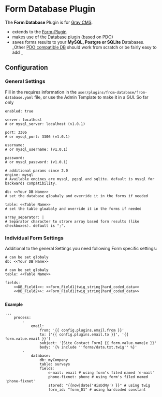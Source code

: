 # Form Database Plugin

The **Form Database** Plugin is for [Grav CMS](http://github.com/getgrav/grav).  
- extends to the [Form-Plugin](https://github.com/getgrav/grav-plugin-form)
- makes use of the [Database plugin](https://github.com/getgrav/grav-plugin-database) (based on PDO)
- saves forms results to your **MySQL, Postgre or SQLite** Databases.
_Other [PDO compatible DB](https://www.php.net/manual/fr/pdo.drivers.php) should work from scratch or be fairly easy to add _

## Configuration

### General Settings
Fill in the requires information in the `user/plugins/from-database/from-database.yaml` file, or use the Admin Template to make it in a GUI.
So far only 
```
enabled: true

server: localhost 
# or mysql_server: localhost (v1.0.1)

port: 3306 
# or mysql_port: 3306 (v1.0.1)

username: 
# or mysql_username: (v1.0.1)

password: 
# or mysql_password: (v1.0.1)

# additional params since 2.0
engine: mysql 
# Available engines are mysql, pgsql and sqlite. default is mysql for backwards compatibility.

db: <<Your DB Name>> 
# set the database gloabaly and override it in the forms if needed

table: <<Table Name>> 
# set the table gloabaly and override it in the forms if needed 

array_separator: | 
# Separator character to strore array based form results (like checkboxes). default is ";".
```

### Individual Form Settings
Additional to the general Settings you need following Form specific settings:
```
# can be set globaly
db: <<Your DB Name>>

# can be set globaly
table: <<Table Name>>

fields: 
    <<DB_Field1>>: <<Form_Field1|twig_string|hard_coded_data>>
    <<DB_Field2>>: <<Form_Field1|twig_string|hard_coded_data>>
    
```

**Example**
```
...
    process:
        -
            email:
                from: '{{ config.plugins.email.from }}'
                to: ['{{ config.plugins.email.to }}', '{{ form.value.email }}']
                subject: '[Site Contact Form] {{ form.value.name|e }}'
                body: '{% include ''forms/data.txt.twig'' %}'
        -
            database:
                db: myCompany 
                table: surveys
                fields: 
                    e-mail: email # using form's filed named 'e-mail'
                    phone-fixnet: phone # using form's filed named 'phone-fixnet'
                    stored: "{{now|date('HisDdMy') }}" # using twig
                    form_id: "form_01" # using hardcoded constant
                    
```
